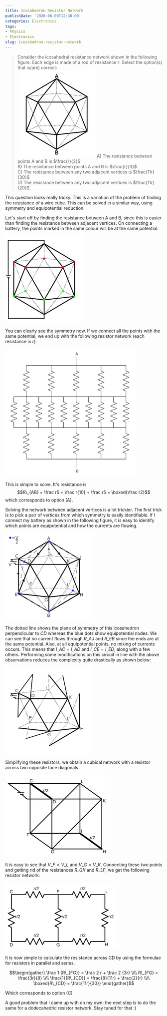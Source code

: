 ```yaml
---
title: Icosahedron Resistor Network
publishDate: '2020-06-09T12:30:00'
categories: Electronics
tags:
- Physics
- Electronics
slug: icosahedron-resistor-network
---
```


> Consider the icosahedral resistance network shown in the following figure. Each edge is made of a rod of resistance $r$. Select the option(s) that is(are) correct:<br>
> ![icosahedron](/articles/2020/res/icosa_res_net/icosa_1.png)
> A) The resistance between points A and B is $\frac{r}{2}$<br>
> B) The resistance between points A and B is $\frac{r}{3}$<br>
> C) The resistance between any two adjacent vertices is $\frac{11r}{30}$<br>
> D) The resistance between any two adjacent vertices is $\frac{11r}{20}$<br>

This question looks really tricky. This is a variation of the problem of finding the resistance of a wire cube. This can be solved in a similar way, using symmetry and equipotential reduction.

Let's start off by finding the resistance between A and B, since this is easier than finding the resistance between adjacent vertices. On connecting a battery, the points marked in the same colour will be at the same potential.

![battery](/articles/2020/res/icosa_res_net/icosa_2.png)

You can clearly see the symmetry now. If we connect all the points with the same potential, we end up with the following resistor network (each resistance is $r$).

![res net](/articles/2020/res/icosa_res_net/res_net.png)

This is simple to solve. It's resistance is
$$R\_{AB} = \frac r5 + \frac r{10} + \frac r5 = \boxed{\frac r2}$$
which corresponds to option (A).

Solving the network between adjacent vertices is a lot trickier. The first trick is to pick a pair of vertices from which symmetry is easily identifiable. If I connect my battery as shown in the following figure, it is easy to identify which points are equipotential and how the currents are flowing.

![currents](/articles/2020/res/icosa_res_net/icosa_3.png)

The dotted line shows the plane of symmetry of this icosahedron perpendicular to $CD$ whereas the blue dots show equipotential nodes. We can see that no current flows through $R\_{AJ}$ and $R\_{EB}$ since the ends are at the same potential. Also, at all equipotential points, no mixing of currents occurs. This means that $I\_{AC} = I\_{AD}$ and $I\_{CE} = I\_{ED}$, along with a few others. Performing some modifications on this circuit in line with the above observations reduces the complexity quite drastically as shown below:

![simple](/articles/2020/res/icosa_res_net/icosa_4.png)

Simplifying these resistors, we obtain a cubical network with a resistor across two opposite face diagonals

![cube](/articles/2020/res/icosa_res_net/icosa_5.png)

It is easy to see that $V\_F = V\_L$ and $V\_G = V\_K$. Connecting these two points and getting rid of the resistances $R\_{GK}$ and $R\_{LF}$, we get the following resistor network:

![simplest](/articles/2020/res/icosa_res_net/icosa_6.png)

It is now simple to calculate the resistance across CD by using the formulae for resistors in parallel and series.

$$\begin{gather} 
\frac 1 {R\_{FG}} = \frac 2 r + \frac 2 {3r} \\\\
R\_{FG} = \frac{3r}{8} \\\\
\frac{1}{R\_{CD}} = \frac{8}{11r} + \frac{2}{r} \\\\
\boxed{R\_{CD} = \frac{11r}{30}} 
\end{gather}$$

Which corresponds to option (C)

A good problem that I came up with on my own; the next step is to do the same for a dodecahedric resistor network. Stay tuned for that :)
